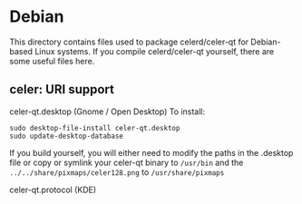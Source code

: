 
Debian
====================
This directory contains files used to package celerd/celer-qt
for Debian-based Linux systems. If you compile celerd/celer-qt yourself, there are some useful files here.

## celer: URI support ##


celer-qt.desktop  (Gnome / Open Desktop)
To install:

	sudo desktop-file-install celer-qt.desktop
	sudo update-desktop-database

If you build yourself, you will either need to modify the paths in
the .desktop file or copy or symlink your celer-qt binary to `/usr/bin`
and the `../../share/pixmaps/celer128.png` to `/usr/share/pixmaps`

celer-qt.protocol (KDE)

